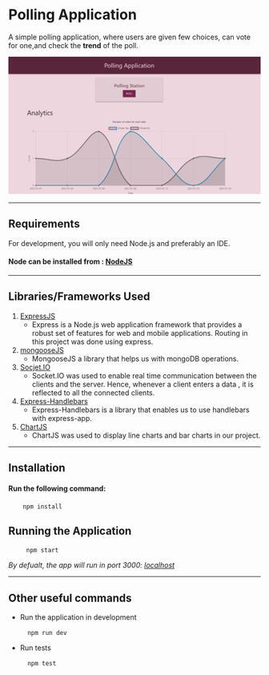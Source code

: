 # Polling Application

A simple polling application, where users are given few choices, can vote for one,and check the **trend** of the poll.

![Getting Started](./ss.PNG)

---

## Requirements

For development, you will only need Node.js and preferably an IDE.

#### Node can be installed from : [NodeJS](https://nodejs.org/en/)

---

## Libraries/Frameworks Used
1. [ExpressJS](https://expressjs.com/)
    * Express is a Node.js web application framework that provides a robust set of features for web and mobile applications. Routing in this project was done using express.
2. [mongooseJS](https://mongoosejs.com/)
    * MongooseJS a library that helps us with mongoDB operations.
3. [Socjet.IO](https://socket.io/)
    * Socket.IO was used to enable real time communication between the clients and the server. Hence, whenever a client enters a data , it is reflected to all the connected clients.
4. [Express-Handlebars](https://www.npmjs.com/package/express-handlebars)
    * Express-Handlebars is a library that enables us to use handlebars with express-app.
5. [ChartJS](https://www.chartjs.org/)
    * ChartJS was used to display line charts and bar charts in our project.


---

## Installation

#### Run the following command:
        npm install

##   Running the Application
         npm start

_By defualt, the app will run in port 3000: [localhost](http://localhost:3000/)_

---

## Other useful commands

- Run the application in development

        npm run dev
- Run tests

        npm test



    

